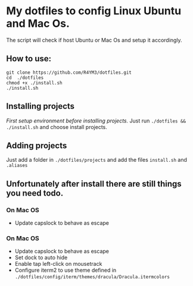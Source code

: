 # My dotfiles to config Linux Ubuntu and Mac Os.
The script will check if host Ubuntu or Mac Os and setup it accordingly.

## How to use:
```
git clone https://github.com/R4YM3/dotfiles.git
cd  ./dotfiles
chmod +x ./install.sh
./install.sh
```

## Installing projects
_First setup environment before installing projects._
Just run `./dotfiles && ./install.sh` and choose install projects.

## Adding projects
Just add a folder in `./dotfiles/projects` and add the files `install.sh` and `.aliases`

## Unfortunately after install there are still things you need todo.

### On Mac OS

- Update capslock to behave as escape

### On Mac OS

- Update capslock to behave as escape
- Set dock to auto hide
- Enable tap left-click on mousetrack
- Configure iterm2 to use theme defined in `./dotfiles/config/iterm/themes/dracula/Dracula.itermcolors`
